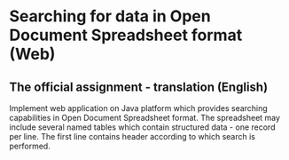 # Searching for data in Open Document Spreadsheet format (Web)

## The official assignment - translation (English)

Implement web application on Java platform which provides searching capabilities in Open Document Spreadsheet format. The spreadsheet may include several named tables which contain structured data - one record per line. The first line contains header according to which search is performed.
